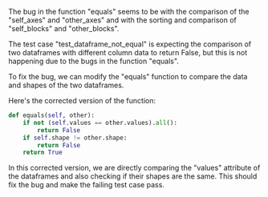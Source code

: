The bug in the function "equals" seems to be with the comparison of the "self_axes" and "other_axes" and with the sorting and comparison of "self_blocks" and "other_blocks".

The test case "test_dataframe_not_equal" is expecting the comparison of two dataframes with different column data to return False, but this is not happening due to the bugs in the function "equals".

To fix the bug, we can modify the "equals" function to compare the data and shapes of the two dataframes.

Here's the corrected version of the function:

```python
def equals(self, other):
    if not (self.values == other.values).all():
        return False
    if self.shape != other.shape:
        return False
    return True
```

In this corrected version, we are directly comparing the "values" attribute of the dataframes and also checking if their shapes are the same. This should fix the bug and make the failing test case pass.